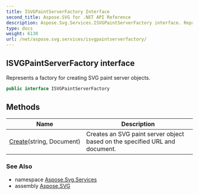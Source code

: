 ```yaml
---
title: ISVGPaintServerFactory Interface
second_title: Aspose.SVG for .NET API Reference
description: Aspose.Svg.Services.ISVGPaintServerFactory interface. Represents a factory for creating SVG paint server objects
type: docs
weight: 6130
url: /net/aspose.svg.services/isvgpaintserverfactory/
---
```

## ISVGPaintServerFactory interface

Represents a factory for creating SVG paint server objects.

```csharp
public interface ISVGPaintServerFactory
```

## Methods

| Name | Description |
| --- | --- |
| [Create](../../aspose.svg.services/isvgpaintserverfactory/create/)(string, Document) | Creates an SVG paint server object based on the specified URL and document. |

### See Also

* namespace [Aspose.Svg.Services](../../aspose.svg.services/)
* assembly [Aspose.SVG](../../)
